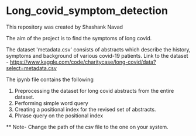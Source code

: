# Long_covid_symptom_detection

This repository was created by Shashank Navad

The aim of the project is to find the symptoms of long covid.

The dataset 'metadata.csv' consists of abstracts which describe the history, symptoms and background of various covid-19 patients.
Link to the dataset - https://www.kaggle.com/code/charitycase/long-covid/data?select=metadata.csv

The ipynb file contains the following

1. Preprocessing the dataset for long covid abstracts from the entire dataset.
2. Performing simple word query
3. Creating a positional index for the revised set of abstracts.
4. Phrase query on the positional index

** Note- Change the path of the csv file to the one on your system.
